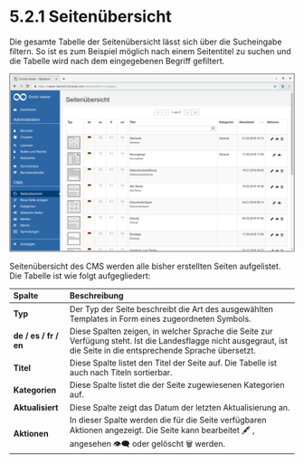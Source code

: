 # 5.2.1 Seitenübersicht

Die gesamte Tabelle der Seitenübersicht lässt sich über die Sucheingabe filtern. So ist es zum Beispiel möglich nach einem Seitentitel zu suchen und die Tabelle wird nach dem eingegebenen Begriff gefiltert.

![](../../.gitbook/assets/cms__page_overview.png)

Seitenübersicht des CMS werden alle bisher erstellten Seiten aufgelistet. Die Tabelle ist wie folgt aufgegliedert:

| **Spalte**  | Beschreibung  |
| :--- | :--- |
| **Typ** | Der Typ der Seite beschreibt die Art des ausgewählten Templates in Form eines zugeordneten Symbols. |
| **de / es / fr / en**  | Diese Spalten zeigen, in welcher Sprache die Seite zur Verfügung steht. Ist die Landesflagge nicht ausgegraut, ist die Seite in die entsprechende Sprache übersetzt.  |
| **Titel**  | Diese Spalte listet den Titel der Seite auf. Die Tabelle ist auch nach Titeln sortierbar.   |
| **Kategorien**  | Diese Spalte listet die der Seite zugewiesenen Kategorien auf. |
| **Aktualisiert**  | Diese Spalte zeigt das Datum der letzten Aktualisierung an.  |
| **Aktionen**  | In dieser Spalte werden die für die Seite verfügbaren Aktionen angezeigt. Die Seite kann bearbeitet 🖋 , angesehen 👁🗨 oder gelöscht 🗑 werden.  |

